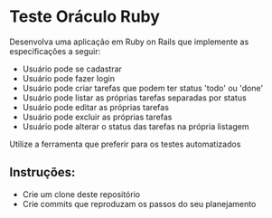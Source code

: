 # Teste Oráculo Ruby

Desenvolva uma aplicação em Ruby on Rails que implemente as especificações a seguir:

- Usuário pode se cadastrar
- Usuário pode fazer login
- Usuário pode criar tarefas que podem ter status 'todo' ou 'done'
- Usuário pode listar as próprias tarefas separadas por status
- Usuário pode editar as próprias tarefas
- Usuário pode excluir as próprias tarefas
- Usuário pode alterar o status das tarefas na própria listagem

Utilize a ferramenta que preferir para os testes automatizados

## Instruções:

- Crie um clone deste repositório
- Crie commits que reproduzam os passos do seu planejamento
